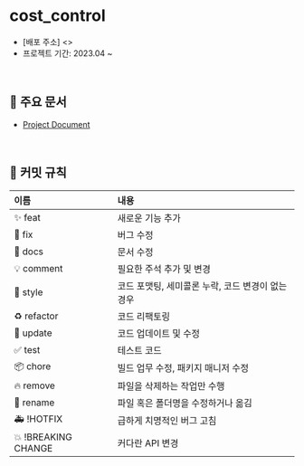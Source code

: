 # cost_control

- [배포 주소] <>
- 프로젝트 기간: 2023.04 ~ 

<br>

## 📝 주요 문서 
- [Project Document](https://www.notion.so/taekie813/Project-Board-217d71e96a394a17a5b871b1c6706e99?pvs=4)

<br>

## 📌 커밋 규칙
|이름|내용|
|:--|:--|
|✨ feat| 새로운 기능 추가|
|🐛 fix| 버그 수정|
|📝 docs| 문서 수정|
|💡 comment| 필요한 주석 추가 및 변경|
|🎨 style| 코드 포맷팅, 세미콜론 누락, 코드 변경이 없는 경우|
|♻️ refactor| 코드 리팩토링|
|🔧 update| 코드 업데이트 및 수정|
|✅ test| 테스트 코드|
|📦 chore| 빌드 업무 수정, 패키지 매니저 수정|
|🔥 remove| 파일을 삭제하는 작업만 수행|
|🚚 rename| 파일 혹은 폴더명을 수정하거나 옮김|
|🚑 !HOTFIX| 급하게 치명적인 버그 고침|
|💥 !BREAKING CHANGE| 커다란 API 변경|
